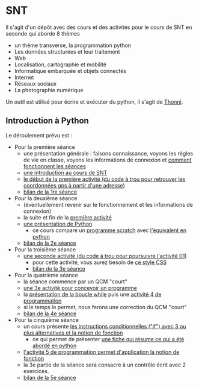# SNT

Il s'agit d'un dépôt avec des cours et des activités pour le cours de SNT en seconde qui aborde 8 thèmes
- un thème transverse, la programmation python
- Les données structurées et leur traitement 
- Web
- Localisation, cartographie et mobilité
- Informatique embarquée et objets connectés
- Internet
- Réseaux sociaux
- La photographie numérique 

Un outil est utilisé pour écrire et exécuter du python, il s'agit de [Thonni](https://thonny.org/). 


## Introduction à Python

Le déroulement prévu est : 
 - Pour la première séance 
   - une présentation générale : faisons connaissance, voyons les règles de vie en classe, voyons les informations de connexion et [comment fonctionnent les séances](fonctionnement.md)
   - [une introduction au cours de SNT](01_python/cours/01_introduction%20générale.pdf)
   - [le début de la première activité (du code à trou pour retrouver les coordonnées gps à partir d'une adresse)](01_python/activité01/README.md)
   - [bilan de la 1re séance](01_python/bilan/bilan01.md)
 - Pour la deuxième séance
   - (éventuellement revenir sur le fonctionnement et les informations de connexion)
   - la suite et fin de la [première activité](01_python/activité01/README.md)
   - [une présentation de Python](01_python/cours/02_présentation%20de%20python.pdf)
     - ce cours compare un [programme scratch](https://scratch.mit.edu/projects/1049194930/) avec [l'équivalent en python](01_python/cours/PI_MonteCarlo.py)
   - [bilan de la 2e séance](01_python/bilan/bilan02.md)
 - Pour la troisième séance
   - [une seconde activité (du code à trou pour poursuivre l'activité 01)](01_python/activité02/README.md)
     - pour cette activité, vous aurez besoin de [ce style CSS](01_python/activité02/style-carte.css)
     - [bilan de la 3e séance](01_python/bilan/bilan04.md)
 - Pour la quatrième séance
   - la séance commence par un QCM "court"
   - [une 3e activité pour concevoir un programme](01_python/activité03/README.md)
   - la [présentation de la boucle while](01_python/cours/03_boucle%20while.pdf) puis une [activité 4 de programmation](01_python/activité04/README.md)
   - si le temps le permet, nous ferons une correction du QCM "court" 
   - [bilan de la 4e séance](01_python/bilan/bilan04.md)
 - Pour la cinquième séance
   - un cours présente [les instructions conditionnelles ("if") avec 3 ou plus alternatives et la notion de fonction](01_python/cours/04_elif_fonction.pdf)
     - ce qui permet de présenter [une fiche qui résume ce qui a été abordé en python](01_python/cours/Memo%20Python%20V1.pdf)
   - [l'activité 5 de programmation permet d'application la notion de fonction](01_python/activité05/README.md)
   - la 3e partie de la séance sera consacré à un contrôle écrit avec 2 exercices. 
   - [bilan de la 5e séance](01_python/bilan/bilan05.md)